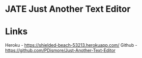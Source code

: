 # JATE Just Another Text Editor

# Links
Heroku - https://shielded-beach-53213.herokuapp.com/
Github - https://github.com/PDismore/Just-Another-Text-Editor
